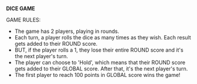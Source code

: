 **DICE GAME**

GAME RULES:

- The game has 2 players, playing in rounds.
- Each turn, a player rolls the dice as many times as they wish. Each result gets added to their ROUND score.
- BUT, if the player rolls a 1, they lose their entire ROUND score and it's the next player's turn.
- The player can choose to 'Hold', which means that their ROUND score gets added to their GLOBAL score. After that, it's the next player's turn.
- The first player to reach 100 points in GLOBAL score wins the game!
